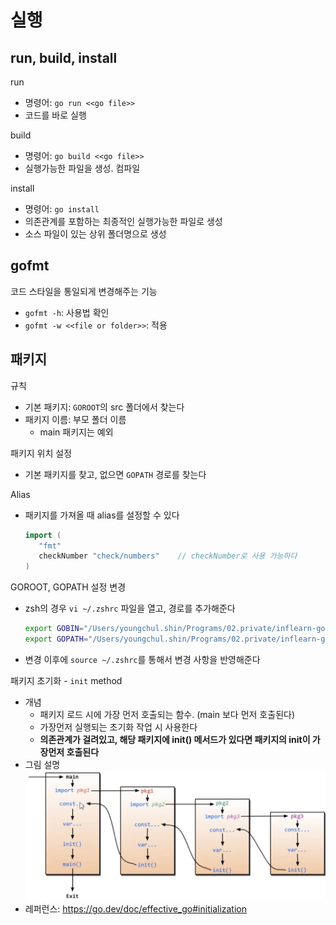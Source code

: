 # 실행
## run, build, install
run
- 명령어: `go run <<go file>>`
- 코드를 바로 실행

build
- 명령어: `go build <<go file>>`
- 실행가능한 파일을 생성. 컴파일

install
- 명령어: `go install`
- 의존관계를 포함하는 최종적인 실행가능한 파일로 생성
- 소스 파일이 있는 상위 폴더명으로 생성


## gofmt 
코드 스타일을 통일되게 변경해주는 기능
- `gofmt -h`: 사용법 확인
- `gofmt -w <<file or folder>>`: 적용

## 패키지
규칙
- 기본 패키지: `GOROOT`의 src 폴더에서 찾는다
- 패키지 이름: 부모 폴더 이름
   - main 패키지는 예외

패키지 위치 설정
- 기본 패키지를 찾고, 없으면 `GOPATH` 경로를 찾는다

Alias
- 패키지를 가져올 때 alias를 설정할 수 있다
   ```go
   import (
      "fmt"
      checkNumber "check/numbers"    // checkNumber로 사용 가능하다
   )
   ```

GOROOT, GOPATH 설정 변경
- zsh의 경우 `vi ~/.zshrc` 파일을 열고, 경로를 추가해준다
   ```sh
   export GOBIN="/Users/youngchul.shin/Programs/02.private/inflearn-go/bin"
   export GOPATH="/Users/youngchul.shin/Programs/02.private/inflearn-go"   
   ```
- 변경 이후에 `source ~/.zshrc`를 통해서 변경 사항을 반영해준다

패키지 초기화 - `init` method
- 개념
   - 패키지 로드 시에 가장 먼저 호출되는 함수. (main 보다 먼저 호출된다)
   - 가장먼저 실행되는 초기화 작업 시 사용한다
   - **의존관계가 걸려있고, 해당 패키지에 init() 메서드가 있다면 패키지의 init이 가장먼저 호출된다**
- 그림 설명
   ![package-init](/go/image/package_init.jpg)
- 레퍼런스: https://go.dev/doc/effective_go#initialization
